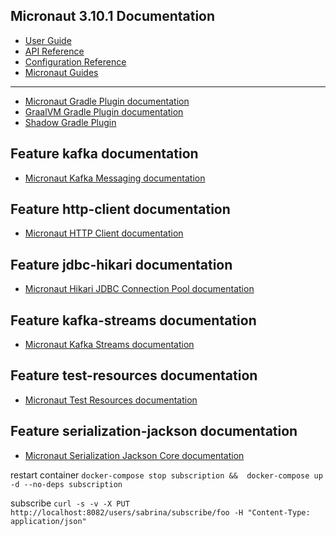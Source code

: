 ## Micronaut 3.10.1 Documentation

- [User Guide](https://docs.micronaut.io/3.10.1/guide/index.html)
- [API Reference](https://docs.micronaut.io/3.10.1/api/index.html)
- [Configuration Reference](https://docs.micronaut.io/3.10.1/guide/configurationreference.html)
- [Micronaut Guides](https://guides.micronaut.io/index.html)
---

- [Micronaut Gradle Plugin documentation](https://micronaut-projects.github.io/micronaut-gradle-plugin/latest/)
- [GraalVM Gradle Plugin documentation](https://graalvm.github.io/native-build-tools/latest/gradle-plugin.html)
- [Shadow Gradle Plugin](https://plugins.gradle.org/plugin/com.github.johnrengelman.shadow)
## Feature kafka documentation

- [Micronaut Kafka Messaging documentation](https://micronaut-projects.github.io/micronaut-kafka/latest/guide/index.html)


## Feature http-client documentation

- [Micronaut HTTP Client documentation](https://docs.micronaut.io/latest/guide/index.html#httpClient)


## Feature jdbc-hikari documentation

- [Micronaut Hikari JDBC Connection Pool documentation](https://micronaut-projects.github.io/micronaut-sql/latest/guide/index.html#jdbc)


## Feature kafka-streams documentation

- [Micronaut Kafka Streams documentation](https://micronaut-projects.github.io/micronaut-kafka/latest/guide/index.html#kafkaStream)


## Feature test-resources documentation

- [Micronaut Test Resources documentation](https://micronaut-projects.github.io/micronaut-test-resources/latest/guide/)


## Feature serialization-jackson documentation

- [Micronaut Serialization Jackson Core documentation](https://micronaut-projects.github.io/micronaut-serialization/latest/guide/)


restart container
`docker-compose stop subscription &&  docker-compose up -d --no-deps subscription`

subscribe
`curl -s -v -X PUT http://localhost:8082/users/sabrina/subscribe/foo -H "Content-Type: application/json"`